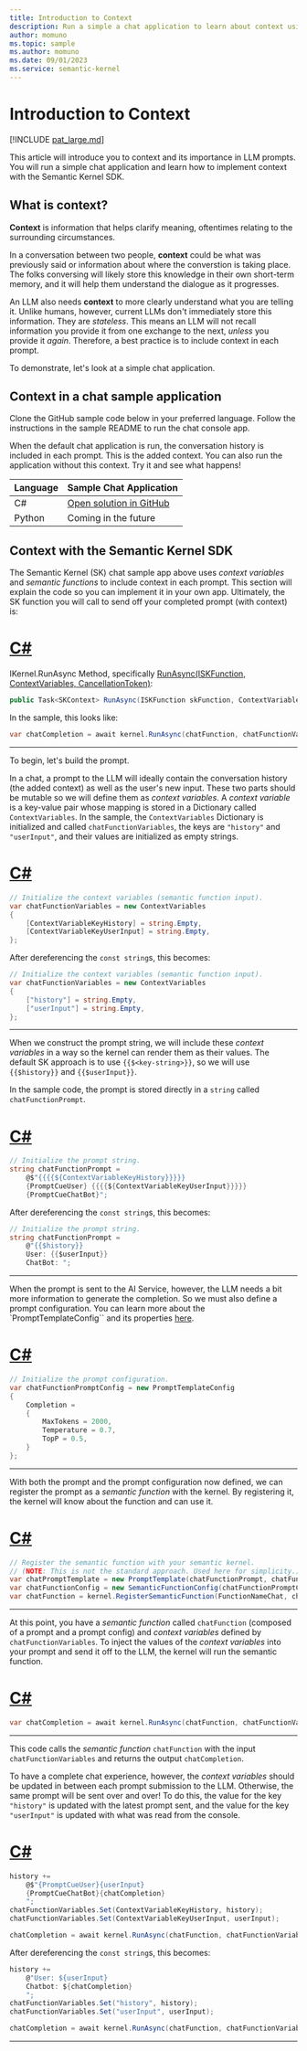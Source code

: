```yaml
---
title: Introduction to Context
description: Run a simple a chat application to learn about context using the Semantic Kernel.
author: momuno
ms.topic: sample
ms.author: momuno
ms.date: 09/01/2023
ms.service: semantic-kernel
---
```


# Introduction to Context

[!INCLUDE [pat_large.md](../includes/pat_large.md)]

This article will introduce you to context and its importance in LLM prompts. You will run a simple chat application and learn how to implement context with the Semantic Kernel SDK. 

## What is context?

**Context** is information that helps clarify meaning, oftentimes relating to the surrounding circumstances.

In a conversation between two people, **context** could be what was previously said or information about where the converstion is taking place. The folks conversing will likely store this knowledge in their own short-term memory, and it will help them understand the dialogue as it progresses.

An LLM also needs **context** to more clearly understand what you are telling it. Unlike humans, however, current LLMs don't immediately store this information. They are *stateless*. This means an LLM will not recall information you provide it from one exchange to the next, *unless* you provide it *again*. Therefore, a best practice is to include context in each prompt.

To demonstrate, let's look at a simple chat application.

## Context in a chat sample application
Clone the GitHub sample code below in your preferred language. Follow the instructions in the sample README to run the chat console app.

When the default chat application is run, the conversation history is included in each prompt. This is the added context. You can also run the application without this context. Try it and see what happens!

| Language  | Sample Chat Application |
| --------- | ----------------------- |
| C#        | [Open solution in GitHub](https://github.com/MicrosoftDocs/semantic-kernel-docs/tree/main/samples/dotnet/Chat101) |
| Python    | Coming in the future |

## Context with the Semantic Kernel SDK

The Semantic Kernel (SK) chat sample app above uses *context variables* and *semantic functions* to include context in each prompt. This section will explain the code so you can implement it in your own app. Ultimately, the SK function you will call to send off your completed prompt (with context) is: 

# [C#](#tab/Csharp)

IKernel.RunAsync Method, specifically [RunAsync(ISKFunction, ContextVariables, CancellationToken)](/dotnet/api/microsoft.semantickernel.ikernel.runasync?view=semantic-kernel-dotnet#microsoft-semantickernel-ikernel-runasync):

```csharp
public Task<SKContext> RunAsync(ISKFunction skFunction, ContextVariables? variables = null, CancellationToken cancellationToken = default)
```

In the sample, this looks like:

```csharp
var chatCompletion = await kernel.RunAsync(chatFunction, chatFunctionVariables);
```

---

To begin, let's build the prompt.

In a chat, a prompt to the LLM will ideally contain the conversation history (the added context) as well as the user's new input. These two parts should be mutable so we will define them as *context variables*. A *context variable* is a key-value pair whose mapping is stored in a Dictionary called `ContextVariables`. In the sample, the `ContextVariables` Dictionary is initialized and called `chatFunctionVariables`, the keys are `"history"` and `"userInput"`, and their values are initialized as empty strings.

# [C#](#tab/Csharp)

```csharp
// Initialize the context variables (semantic function input).
var chatFunctionVariables = new ContextVariables
{
    [ContextVariableKeyHistory] = string.Empty,
    [ContextVariableKeyUserInput] = string.Empty,
};
```

After dereferencing the `const string`s, this becomes:
        
```csharp
// Initialize the context variables (semantic function input).
var chatFunctionVariables = new ContextVariables
{
    ["history"] = string.Empty,
    ["userInput"] = string.Empty,
};
```

---

When we construct the prompt string, we will include these *context variables* in a way so the kernel can render them as their values. The default SK approach is to use `{{$<key-string>}}`, so we will use `{{$history}}` and `{{$userInput}}`. 

In the sample code, the prompt is stored directly in a `string` called `chatFunctionPrompt`.

# [C#](#tab/Csharp)

```csharp
// Initialize the prompt string.
string chatFunctionPrompt = 
    @$"{{{{${ContextVariableKeyHistory}}}}}
    {PromptCueUser} {{{{${ContextVariableKeyUserInput}}}}}
    {PromptCueChatBot}";
```

After dereferencing the `const string`s, this becomes:
        
```csharp
// Initialize the prompt string.
string chatFunctionPrompt = 
    @"{{$history}}
    User: {{$userInput}}
    ChatBot: ";
```

---

When the prompt is sent to the AI Service, however, the LLM needs a bit more information to generate the completion. So we must also define a prompt configuration. You can learn more about the `PromptTemplateConfig`` and its properties [here](https://learn.microsoft.com/en-us/dotnet/api/microsoft.semantickernel.semanticfunctions.prompttemplateconfig?view=semantic-kernel-dotnet).

# [C#](#tab/Csharp)

```csharp
// Initialize the prompt configuration.
var chatFunctionPromptConfig = new PromptTemplateConfig
{
    Completion = 
    {
        MaxTokens = 2000,
        Temperature = 0.7,
        TopP = 0.5,
    }
};
```

---

With both the prompt and the prompt configuration now defined, we can register the prompt as a *semantic function* with the kernel. By registering it, the kernel will know about the function and can use it. 

# [C#](#tab/Csharp)

```csharp
// Register the semantic function with your semantic kernel.
// (NOTE: This is not the standard approach. Used here for simplicity.)
var chatPromptTemplate = new PromptTemplate(chatFunctionPrompt, chatFunctionPromptConfig, kernel);
var chatFunctionConfig = new SemanticFunctionConfig(chatFunctionPromptConfig, chatPromptTemplate);
var chatFunction = kernel.RegisterSemanticFunction(FunctionNameChat, chatFunctionConfig);
```

---

At this point, you have a *semantic function* called `chatFunction` (composed of a prompt and a prompt config) and *context variables* defined by `chatFunctionVariables`. To inject the values of the *context variables* into your prompt and send it off to the LLM, the kernel will run the semantic function.

# [C#](#tab/Csharp)

```csharp
var chatCompletion = await kernel.RunAsync(chatFunction, chatFunctionVariables);
```

---

This code calls the *semantic function* `chatFunction` with the input `chatFunctionVariables` and returns the output `chatCompletion`.

To have a complete chat experience, however, the *context variables* should be updated in between each prompt submission to the LLM. Otherwise, the same prompt will be sent over and over! To do this, the value for the key `"history"` is updated with the latest prompt sent, and the value for the key `"userInput"` is updated with what was read from the console.

# [C#](#tab/Csharp)

```csharp
history += 
    @$"{PromptCueUser}{userInput}
    {PromptCueChatBot}{chatCompletion}
    ";
chatFunctionVariables.Set(ContextVariableKeyHistory, history);
chatFunctionVariables.Set(ContextVariableKeyUserInput, userInput);

chatCompletion = await kernel.RunAsync(chatFunction, chatFunctionVariables);
```

After dereferencing the `const string`s, this becomes:

```csharp
history += 
    @"User: ${userInput}
    Chatbot: ${chatCompletion}
    ";
chatFunctionVariables.Set("history", history);
chatFunctionVariables.Set("userInput", userInput);

chatCompletion = await kernel.RunAsync(chatFunction, chatFunctionVariables);
```
-----